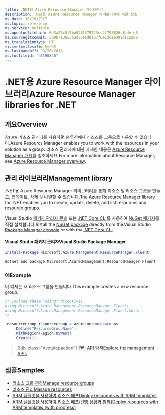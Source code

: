 ```yaml
---
title: .NET용 Azure Resource Manager 라이브러리
description: .NET용 Azure Resource Manager 라이브러리에 대한 참조
ms.date: 10/19/2017
ms.topic: reference
ms.service: multiple
ms.openlocfilehash: 6d3a27c5f7ba94f5579723cc4f798826c8bdefd6
ms.sourcegitcommit: 5d9b713653b3d03e1d0a67f6e126ee399d1c2a60
ms.translationtype: HT
ms.contentlocale: ko-KR
ms.lasthandoff: 09/26/2018
ms.locfileid: "47190846"
---
```

# <a name="azure-resource-manager-libraries-for-net"></a><span data-ttu-id="2c214-103">.NET용 Azure Resource Manager 라이브러리</span><span class="sxs-lookup"><span data-stu-id="2c214-103">Azure Resource Manager libraries for .NET</span></span>

## <a name="overview"></a><span data-ttu-id="2c214-104">개요</span><span class="sxs-lookup"><span data-stu-id="2c214-104">Overview</span></span>

<span data-ttu-id="2c214-105">Azure 리소스 관리자를 사용하면 솔루션에서 리소스를 그룹으로 사용할 수 있습니다.</span><span class="sxs-lookup"><span data-stu-id="2c214-105">Azure Resource Manager enables you to work with the resources in your solution as a group.</span></span>  <span data-ttu-id="2c214-106">리소스 관리자에 대한 자세한 내용은 [Azure Resource Manager 개요](https://docs.microsoft.com/azure/azure-resource-manager/resource-group-overview)를 참조하세요.</span><span class="sxs-lookup"><span data-stu-id="2c214-106">For more information about Resource Manager, see [Azure Resource Manager overview](https://docs.microsoft.com/azure/azure-resource-manager/resource-group-overview).</span></span>

## <a name="management-library"></a><span data-ttu-id="2c214-107">관리 라이브러리</span><span class="sxs-lookup"><span data-stu-id="2c214-107">Management library</span></span>

<span data-ttu-id="2c214-108">.NET용 Azure Resource Manager 라이브러리를 통해 리소스 및 리소스 그룹을 만들고, 업데이트, 삭제 및 나열할 수 있습니다.</span><span class="sxs-lookup"><span data-stu-id="2c214-108">The Azure Resource Manager library for .NET enables you to create, update, delete, and list resources and resource groups.</span></span>

<span data-ttu-id="2c214-109">Visual Studio [패키지 관리자 콘솔][PackageManager] 또는 [.NET Core CLI][DotNetCLI]를 사용하여 [NuGet 패키지](https://www.nuget.org/packages/Microsoft.Azure.Management.ResourceManager.Fluent)를 직접 설치합니다.</span><span class="sxs-lookup"><span data-stu-id="2c214-109">Install the [NuGet package](https://www.nuget.org/packages/Microsoft.Azure.Management.ResourceManager.Fluent) directly from the Visual Studio [Package Manager console][PackageManager] or with the [.NET Core CLI][DotNetCLI].</span></span>

#### <a name="visual-studio-package-manager"></a><span data-ttu-id="2c214-110">Visual Studio 패키지 관리자</span><span class="sxs-lookup"><span data-stu-id="2c214-110">Visual Studio Package Manager</span></span>

```powershell
Install-Package Microsoft.Azure.Management.ResourceManager.Fluent
```

```bash
dotnet add package Microsoft.Azure.Management.ResourceManager.Fluent
```

### <a name="example"></a><span data-ttu-id="2c214-111">예</span><span class="sxs-lookup"><span data-stu-id="2c214-111">Example</span></span>

<span data-ttu-id="2c214-112">이 예제는 새 리소스 그룹을 만듭니다.</span><span class="sxs-lookup"><span data-stu-id="2c214-112">This example creates a new resource group.</span></span>

```csharp
/* Include these "using" directives.
using Microsoft.Azure.Management.ResourceManager.Fluent;
using Microsoft.Azure.Management.ResourceManager.Fluent.Core;
*/

IResourceGroup resourceGroup = azure.ResourceGroups
    .Define("ResourceGroupName")
    .WithRegion(Region.USWest)
    .Create();
```

> [!div class="nextstepaction"]
> [<span data-ttu-id="2c214-113">관리 API 탐색</span><span class="sxs-lookup"><span data-stu-id="2c214-113">Explore the management APIs</span></span>](/dotnet/api/overview/azure/resources/management)


## <a name="samples"></a><span data-ttu-id="2c214-114">샘플</span><span class="sxs-lookup"><span data-stu-id="2c214-114">Samples</span></span>

* [<span data-ttu-id="2c214-115">리소스 그룹 관리</span><span class="sxs-lookup"><span data-stu-id="2c214-115">Manage resource groups</span></span>](https://github.com/Azure-Samples/resources-dotnet-manage-resource-group)
* [<span data-ttu-id="2c214-116">리소스 관리</span><span class="sxs-lookup"><span data-stu-id="2c214-116">Manage resources</span></span>](https://github.com/Azure-Samples/resources-dotnet-manage-resource)
* [<span data-ttu-id="2c214-117">ARM 템플릿을 사용하여 리소스 배포</span><span class="sxs-lookup"><span data-stu-id="2c214-117">Deploy resources with ARM templates</span></span>](https://github.com/Azure-Samples/resources-dotnet-deploy-using-arm-template)
* [<span data-ttu-id="2c214-118">ARM 템플릿을 사용하여 리소스 배포(진행 상황과 함께)</span><span class="sxs-lookup"><span data-stu-id="2c214-118">Deploy resources with ARM templates (with progress)</span></span>](https://github.com/Azure-Samples/resources-dotnet-deploy-using-arm-template-with-progress)


[PackageManager]: https://docs.microsoft.com/nuget/tools/package-manager-console
[DotNetCLI]: https://docs.microsoft.com/dotnet/core/tools/dotnet-add-package
